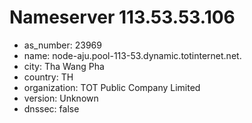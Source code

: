# Nameserver 113.53.53.106

* as_number: 23969
* name: node-aju.pool-113-53.dynamic.totinternet.net.
* city: Tha Wang Pha
* country: TH
* organization: TOT Public Company Limited
* version: Unknown
* dnssec: false
